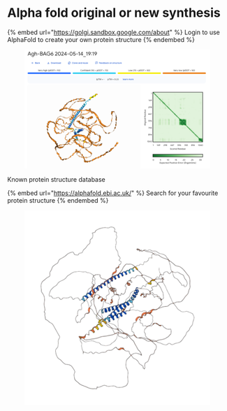 # Alpha fold original or new synthesis





{% embed url="https://golgi.sandbox.google.com/about" %}
Login to use AlphaFold to create your own protein structure
{% endembed %}

<figure><img src=".gitbook/assets/image (1).png" alt=""><figcaption></figcaption></figure>



Known protein structure database&#x20;

{% embed url="https://alphafold.ebi.ac.uk/" %}
Search for your favourite protein structure
{% endembed %}

<figure><img src=".gitbook/assets/image.png" alt=""><figcaption></figcaption></figure>

